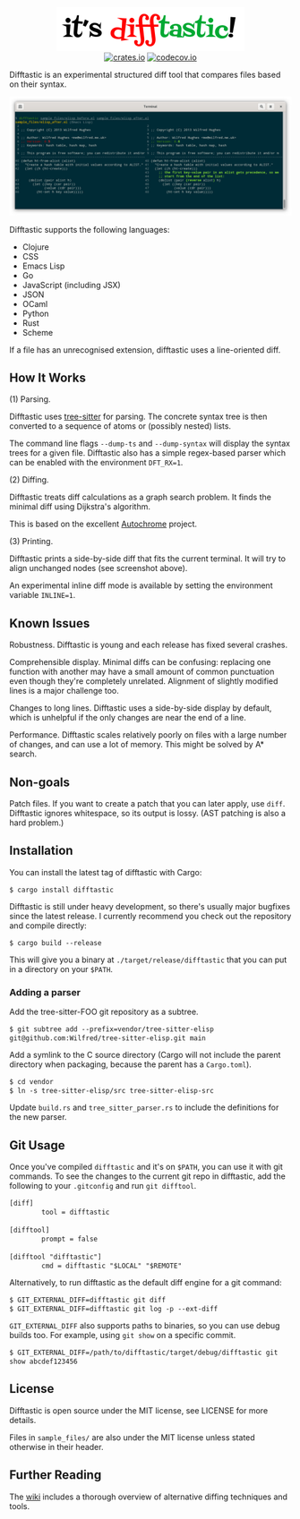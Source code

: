 <p align="center">
  <a href="#readme"><img src="img/logo.png" alt="it's difftastic!"/></a>
  <br>
  <a href="https://img.shields.io/crates/v/difftastic.svg"><img src="https://img.shields.io/crates/v/difftastic.svg" alt="crates.io"></a>
  <a href="https://codecov.io/gh/Wilfred/difftastic"><img src="https://codecov.io/gh/Wilfred/difftastic/branch/master/graph/badge.svg?token=dZzAZtQT2S" alt="codecov.io"></a>
</p>


Difftastic is an experimental structured diff tool that compares files
based on their syntax.

![screenshot](img/difftastic.png)

Difftastic supports the following languages:

* Clojure
* CSS
* Emacs Lisp
* Go
* JavaScript (including JSX)
* JSON
* OCaml
* Python
* Rust
* Scheme

If a file has an unrecognised extension, difftastic uses a
line-oriented diff.

## How It Works

(1) Parsing.

Difftastic uses
[tree-sitter](https://tree-sitter.github.io/tree-sitter/) for
parsing. The concrete syntax tree is then converted to a sequence of
atoms or (possibly nested) lists.

The command line flags `--dump-ts` and `--dump-syntax` will display
the syntax trees for a given file. Difftastic also has a simple regex-based
parser which can be enabled with the environment `DFT_RX=1`.

(2) Diffing.

Difftastic treats diff calculations as a graph search problem. It
finds the minimal diff using Dijkstra's algorithm.

This is based on the excellent
[Autochrome](https://fazzone.github.io/autochrome.html) project.

(3) Printing.

Difftastic prints a side-by-side diff that fits the current
terminal. It will try to align unchanged nodes (see screenshot above).

An experimental inline diff mode is available by setting the
environment variable `INLINE=1`.

## Known Issues

Robustness. Difftastic is young and each release has fixed several
crashes.

Comprehensible display. Minimal diffs can be confusing: replacing
one function with another may have a small amount of common
punctuation even though they're completely unrelated. Alignment of
slightly modified lines is a major challenge too.

Changes to long lines. Difftastic uses a side-by-side display by
default, which is unhelpful if the only changes are near the end of a
line.

Performance. Difftastic scales relatively poorly on files with a large
number of changes, and can use a lot of memory. This might be solved
by A* search.

## Non-goals

Patch files. If you want to create a patch that you can later apply,
use `diff`. Difftastic ignores whitespace, so its output is
lossy. (AST patching is also a hard problem.)

## Installation

You can install the latest tag of difftastic with Cargo:

```
$ cargo install difftastic
```

Difftastic is still under heavy development, so there's usually major
bugfixes since the latest release. I currently recommend you check out
the repository and compile directly:

```
$ cargo build --release
```

This will give you a binary at `./target/release/difftastic` that you
can put in a directory on your `$PATH`.

### Adding a parser

Add the tree-sitter-FOO git repository as a subtree. 

```
$ git subtree add --prefix=vendor/tree-sitter-elisp git@github.com:Wilfred/tree-sitter-elisp.git main
```

Add a symlink to the C source directory (Cargo will not include the
parent directory when packaging, because the parent has a `Cargo.toml`).

```
$ cd vendor
$ ln -s tree-sitter-elisp/src tree-sitter-elisp-src
```
Update `build.rs` and `tree_sitter_parser.rs` to include the
definitions for the new parser.

## Git Usage

Once you've compiled `difftastic` and it's on `$PATH`, you can use it
with git commands. To see the changes to the current git repo in
difftastic, add the following to your `.gitconfig` and run
`git difftool`.

```
[diff]
        tool = difftastic

[difftool]
        prompt = false

[difftool "difftastic"]
        cmd = difftastic "$LOCAL" "$REMOTE"
```

Alternatively, to run difftastic as the default diff engine for a git
command:

```
$ GIT_EXTERNAL_DIFF=difftastic git diff
$ GIT_EXTERNAL_DIFF=difftastic git log -p --ext-diff
```

`GIT_EXTERNAL_DIFF` also supports paths to binaries, so you can use
debug builds too. For example, using `git show` on a specific commit.

```
$ GIT_EXTERNAL_DIFF=/path/to/difftastic/target/debug/difftastic git show abcdef123456
```

## License

Difftastic is open source under the MIT license, see LICENSE for more
details.

Files in `sample_files/` are also under the MIT license unless stated
otherwise in their header.

## Further Reading

The [wiki](https://github.com/Wilfred/difftastic/wiki) includes a
thorough overview of alternative diffing techniques and tools.
